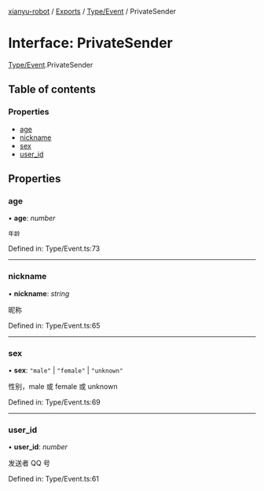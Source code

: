 [xianyu-robot](../README.md) / [Exports](../modules.md) / [Type/Event](../modules/type_event.md) / PrivateSender

# Interface: PrivateSender

[Type/Event](../modules/type_event.md).PrivateSender

## Table of contents

### Properties

- [age](type_event.privatesender.md#age)
- [nickname](type_event.privatesender.md#nickname)
- [sex](type_event.privatesender.md#sex)
- [user\_id](type_event.privatesender.md#user_id)

## Properties

### age

• **age**: *number*

	年龄

Defined in: Type/Event.ts:73

___

### nickname

• **nickname**: *string*

昵称

Defined in: Type/Event.ts:65

___

### sex

• **sex**: ``"male"`` \| ``"female"`` \| ``"unknown"``

性别，male 或 female 或 unknown

Defined in: Type/Event.ts:69

___

### user\_id

• **user\_id**: *number*

发送者 QQ 号

Defined in: Type/Event.ts:61
